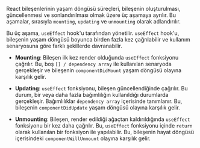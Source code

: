 React bileşenlerinin yaşam döngüsü süreçleri, bileşenin oluşturulması, güncellenmesi ve sonlandırılması olmak üzere üç aşamaya ayrılır. Bu aşamalar, sırasıyla `mounting`, `updating` ve `unmounting` olarak adlandırılır.

Bu üç aşama, `useEffect` hook'u tarafından yönetilir. `useEffect` hook'u, bileşenin yaşam döngüsü boyunca birden fazla kez çağrılabilir ve kullanım senaryosuna göre farklı şekillerde davranabilir.

-   **Mounting**: Bileşen ilk kez render olduğunda `useEffect` fonksiyonu çağrılır. Bu, boş `[] / dependency array` ile kullanılan senaryoda gerçekleşir ve bileşenin `componentDidMount` yaşam döngüsü olayına karşılık gelir.

-   **Updating**: `useEffect` fonksiyonu, bileşen güncellendiğinde çağrılır. Bu durum, bir veya daha fazla bağımlılığın kullanıldığı durumlarda gerçekleşir. Bağımlılıklar `dependency array` içerisinde tanımlanır. Bu, bileşenin `componentDidUpdate` yaşam döngüsü olayına karşılık gelir.

-   **Unmounting**: Bileşen, render edildiği ağaçtan kaldırıldığında `useEffect` fonksiyonu bir kez daha çağrılır. Bu, `useEffect` fonksiyonu içinde `return` olarak kullanılan bir fonksiyon ile yapılabilir. Bu, bileşenin hayat döngüsü içerisindeki `componentWillUnmount` olayına karşılık gelir.
